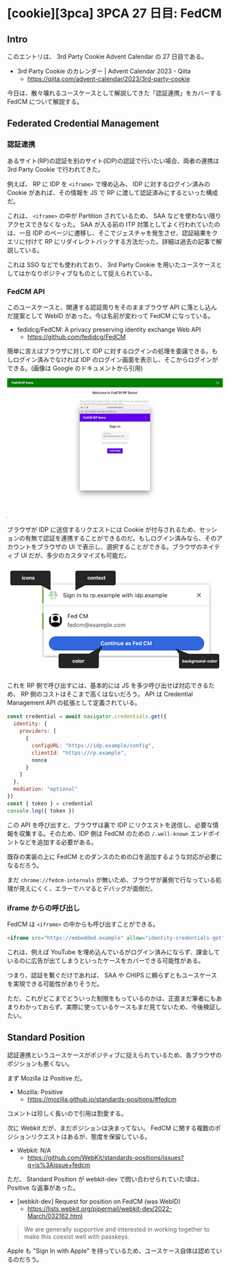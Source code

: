 # [cookie][3pca] 3PCA 27 日目: FedCM

## Intro

このエントリは、 3rd Party Cookie Advent Calendar の 27 日目である。

- 3rd Party Cookie のカレンダー | Advent Calendar 2023 - Qiita
  - https://qiita.com/advent-calendar/2023/3rd-party-cookie

今日は、散々壊れるユースケースとして解説してきた「認証連携」をカバーする FedCM について解説する。


## Federated Credential Management

### 認証連携

あるサイト(RP)の認証を別のサイト(IDP)の認証で行いたい場合、両者の連携は 3rd Party Cookie で行われてきた。

例えば、 RP に IDP を `<iframe>` で埋め込み、 IDP に対するログイン済みの Cookie があれば、その情報を JS で RP に渡して認証済みにするといった構成だ。

これは、 `<iframe>` の中が Partition されているため、 SAA などを使わない限りアクセスできなくなった。 SAA が入る前の ITP 対策としてよく行われていたのは、一旦 IDP のページに遷移し、そこでジェスチャを発生させ、認証結果をクエリに付けて RP にリダイレクトバックする方法だった。詳細は過去の記事で解説している。

これは SSO などでも使われており、 3rd Party Cookie を用いたユースケースとしてはかなりポジティブなものとして捉えられている。


### FedCM API

このユースケースと、関連する認証周りをそのままブラウザ API に落とし込んだ提案として WebID があった。今は名前が変わって FedCM になっている。

- fedidcg/FedCM: A privacy preserving identity exchange Web API
  - https://github.com/fedidcg/FedCM

簡単に言えばブラウザに対して IDP に対するログインの処理を委譲できる。もしログイン済みでなければ IDP のログイン画面を表示し、そこからログインができる。(画像は Google のドキュメントから引用)

![fedcm-login-popup](fedcm-login-popup.png#650x419)

ブラウザが IDP に送信するリクエストには Cookie が付与されるため、セッションの有無で認証を連携することができるのだ。もしログイン済みなら、そのアカウントをブラウザの UI で表示し、選択することができる。ブラウザのネイティブ UI だが、多少のカスタマイズも可能だ。

![FedCM Account Chooser](fedcm-account-chooser.png#974x488)

これを RP 側で呼び出すには、基本的には JS を多少呼び出せば対応できるため、 RP 側のコストはそこまで高くはないだろう。 API は Credential Management API の拡張として定義されている。

```js
const credential = await navigator.credentials.get({
  identity: {
    providers: [
      {
        configURL: "https://idp.example/config",
        clientId: "https://rp.example",
        nonce
      }
    ]
  },
  mediation: "optional"
})
const { token } = credential
console.log({ token })
```

この API を呼び出すと、ブラウザは裏で IDP にリクエストを送信し、必要な情報を収集する。そのため、IDP 側は FedCM のための `/.well-known` エンドポイントなどを追加する必要がある。

既存の実装の上に FedCM とのダンスのための口を追加するような対応が必要になるだろう。

まだ `chrome://fedcm-internals` が無いため、ブラウザが裏側で行なっている処理が見えにくく、エラーでハマるとデバッグが面倒だ。


### iframe からの呼び出し

FedCM は `<iframe>` の中からも呼び出すことができる。

```html
<iframe src="https://embedded.example" allow="identity-credentials-get"></iframe>
```

これは、例えば YouTube を埋め込んでいるがログイン済みにならず、課金しているのに広告が出てしまうといったケースをカバーできる可能性がある。

つまり、認証を繋ぐだけであれば、 SAA や CHIPS に頼らずともユースケースを実現できる可能性がありそうだ。

ただ、これがどこまでどういった制限をもっているのかは、正直まだ筆者にもあまりわかっておらず、実際に使っているケースもまだ見てないため、今後検証したい。


## Standard Position

認証連携というユースケースがポジティブに捉えられているため、各ブラウザのポジションも悪くない。

まず Mozilla は Positive だ。

- Mozilla: Positive
  - https://mozilla.github.io/standards-positions/#fedcm

コメントは珍しく長いので引用は割愛する。

次に Webkit だが、まだポジションは決まってない。 FedCM に関する複数のポジションリクエストはあるが、態度を保留している。

- Webkit: N/A
  - https://github.com/WebKit/standards-positions/issues?q=is%3Aissue+fedcm

ただ、 Standard Position が webkit-dev で問い合わせられていた頃は、 Positive な返事があった。

- [webkit-dev] Request for position on FedCM (was WebID)
  - https://lists.webkit.org/pipermail/webkit-dev/2022-March/032162.html

> We are generally supportive and interested in working together to make this coexist well with passkeys.

Apple も "Sign In with Apple" を持っているため、ユースケース自体は認めているのだろう。